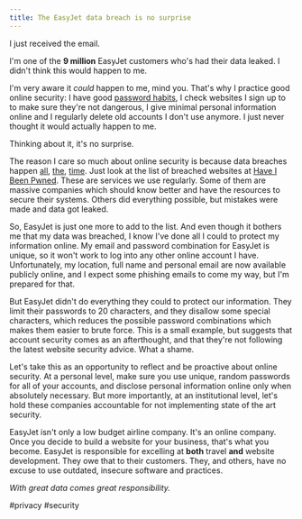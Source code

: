 ```yaml
---
title: The EasyJet data breach is no surprise
---
```


I just received the email.

I'm one of the **9 million** EasyJet customers who's had their data leaked. I didn't think this would happen to me.

I'm very aware it _could_ happen to me, mind you. That's why I practice good online security: I have good [password habits](password-habits), I check websites I sign up to to make sure they're not dangerous, I give minimal personal information online and I regularly delete old accounts I don't use anymore. I just never thought it would actually happen to me.

Thinking about it, it's no surprise.

The reason I care so much about online security is because data breaches happen [all](https://www.theguardian.com/technology/2016/may/18/hacker-advertises-details-of-117-million-linkedin-users-on-darknet), [the](https://en.wikipedia.org/wiki/Yahoo!_data_breaches), [time](https://www.cnet.com/news/equifaxs-data-breach-by-the-numbers-the-full-breakdown/). Just look at the list of breached websites at [Have I Been Pwned](https://www.cnet.com/news/equifaxs-data-breach-by-the-numbers-the-full-breakdown/). These are services we use regularly. Some of them are massive companies which should know better and have the resources to secure their systems. Others did everything possible, but mistakes were made and data got leaked.

So, EasyJet is just one more to add to the list. And even though it bothers me that my data was breached, I know I've done all I could to protect my information online. My email and password combination for EasyJet is unique, so it won't work to log into any other online account I have. Unfortunately, my location, full name and personal email are now available publicly online, and I expect some phishing emails to come my way, but I'm prepared for that.

But EasyJet didn't do everything they could to protect our information. They limit their passwords to 20 characters, and they disallow some special characters, which reduces the possible password combinations which makes them easier to brute force. This is a small example, but suggests that account security comes as an afterthought, and that they're not following the latest website security advice. What a shame.

Let's take this as an opportunity to reflect and be proactive about online security. At a personal level, make sure you use unique, random passwords for all of your accounts, and disclose personal information online only when absolutely necessary. But more importantly, at an institutional level, let's hold these companies accountable for not implementing state of the art security.

EasyJet isn't only a low budget airline company. It's an online company. Once you decide to build a website for your business, that's what you become. EasyJet is responsible for excelling at **both** travel **and** website development. They owe that to their customers. They, and others, have no excuse to use outdated, insecure software and practices.

_With great data comes great responsibility._

#privacy #security
